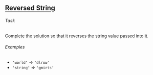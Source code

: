 ## [Reversed String](https://www.codewars.com/kata/reversed-strings)

###### Task
Complete the solution so that it reverses the string value passed into it.

###### Examples
- `'world'` => `'dlrow'`
- `'string'` => `'gnirts'`
